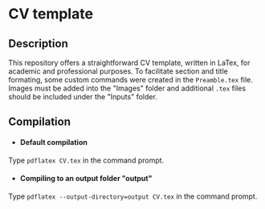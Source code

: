 # CV template

## Description

This repository offers a straightforward CV template, written in LaTex, for academic and professional purposes. To facilitate section and title formating, 
some custom commands were created in the `Preamble.tex` file. Images must be added into the "Images" folder and additional `.tex` files should be included under the "Inputs" folder.



## Compilation

- #### **Default compilation**
Type `pdflatex CV.tex` in the command prompt.

- #### **Compiling to an output folder "output"**
Type `pdflatex --output-directory=output CV.tex` in the command prompt.


